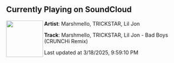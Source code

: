 ## Currently Playing on SoundCloud

[<img align="left" width="100" src="https://i1.sndcdn.com/artworks-n7z6R0EMWR3eAsEf-9upsfg-t500x500.png">](https://soundcloud.com/marshmellomusic/bad-boys-crunchi-remix?in=saxurn/sets/goth-cloth)

**Artist**: Marshmello, TRICKSTAR, Lil Jon 

**Track**: Marshmello, TRICKSTAR, Lil Jon - Bad Boys (CRUNCHi Remix)

Last updated at 3/18/2025, 9:59:10 PM
